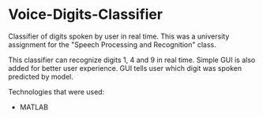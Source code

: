 # Voice-Digits-Classifier
Classifier of digits spoken by user in real time.
This was a university assignment for the "Speech Processing and Recognition" class. <br/>

This classifier can recognize digits 1, 4 and 9 in real time. Simple GUI is also added for better user experience. 
GUI tells user which digit was spoken predicted by model.<br/>

Technologies that were used:
* MATLAB


